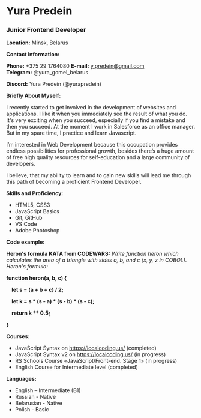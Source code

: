 # Yura Predein

### Junior Frontend Developer


**Location:** Minsk, Belarus

**Contact information:**

**Phone:** +375 29 1764080
**E-mail:** y.predein@gmail.com
**Telegram:** @yura\_gomel\_belarus

**Discord:** Yura Predein (@yurapredein)

**Briefly About Myself:**

I recently started to get involved in the development of websites and applications. I like it when you immediately see the result of what you do. It's very exciting when you succeed, especially if you find a mistake and then you succeed. At the moment I work in Salesforce as an office manager. But in my spare time, I practice and learn Javascript.

I’m interested in Web Development because this occupation provides endless possibilities for professional growth,
besides there’s a huge amount of free high quality resources for self-education and a large community of developers.

I believe, that my ability to learn and to gain new skills will lead me through this path of becoming a proficient Frontend Developer.

**Skills and Proficiency:**

- HTML5, CSS3
- JavaScript Basics
- Git, GitHub
- VS Code
- Adobe Photoshop

**Code example:**

**Heron's formula KATA from CODEWARS:** *Write function heron which calculates the area of a triangle with sides a, b, and c (x, y, z in COBOL). Heron's formula:*

**function heron(a, b, c) {**

`  `**let s = (a + b + c) / 2;**

`  `**let k = s \* (s - a)  \* (s - b) \* (s - c);**

`  `**return k \*\* 0.5;**

**}**

**Courses:**

- JavaScript Syntax on <https://localcoding.us/> (completed)
- JavaScript Syntax v2 on <https://localcoding.us/> (in progress)
- RS Schools Course «JavaScript/Front-end. Stage 1» (in progress)
- English Course for Intermediate level (completed)

**Languages:**

- English – Intermediate (B1)
- Russian - Native
- Belarusian - Native
- Polish - Basic
